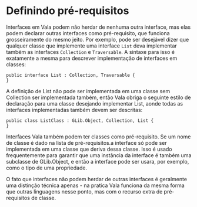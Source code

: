 # Definindo pré-requisitos

Interfaces em Vala podem não herdar de nenhuma outra interface, mas elas podem declarar outras interfaces como pré-requisito, que funciona grosseiramente do mesmo jeito. Por exemplo, pode ser desejável dizer que qualquer classe que implemente uma interface `List` deva implementar também as interfaces `Collection` e `Traversable`. A sintaxe para isso é exatamente a mesma para descrever implementação de interfaces em classes:

```vala
public interface List : Collection, Traversable {
}
```

A definição de List não pode ser implementada em uma classe sem Collection ser implementada também, então Vala obriga o seguinte estilo de declaração para uma classe desejando implementar List, aonde todas as interfaces implementadas também devem ser descritas:

```vala
public class ListClass : GLib.Object, Collection, List {
}
```

Interfaces Vala também podem ter classes como pré-requisito. Se um nome de classe é dado na lista de pré-requisitos.a interface só pode ser implementada em uma classe que deriva dessa classe. Isso é usado frequentemente para garantir que uma instância da interface é também uma subclasse de GLib.Object, e então a interface pode ser usara, por exemplo, como o tipo de uma propriedade.

O fato que interfaces não podem herdar de outras interfaces é geralmente uma distinção técnica apenas - na pratica Vala funciona da mesma forma que outras linguagens nesse ponto, mas com o recurso extra de pré-requisitos de classe.
